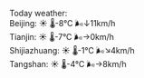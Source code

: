 Today weather:  
Beijing: ☀️   🌡️-8°C 🌬️↓11km/h  
Tianjin: ☀️   🌡️-7°C 🌬️→0km/h  
Shijiazhuang: ☀️   🌡️-1°C 🌬️↘4km/h  
Tangshan: ☀️   🌡️-4°C 🌬️→8km/h  
